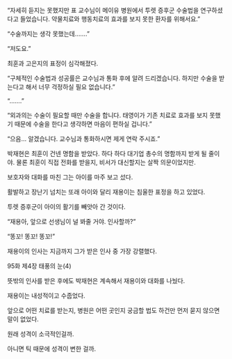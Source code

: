 “자세히 듣지는 못했지만 표 교수님이 메이유 병원에서 투렛 증후군 수술법을 연구하셨다고 들었습니다. 약물치료와 행동치료의 효과를 보지 못한 환자를 위해서요.”

“수술까지는 생각 못했는데…….”

“저도요.”

최훈과 고은지의 표정이 심각해졌다.

“구체적인 수술법과 성공률은 교수님과 통화 후에 알려 드리겠습니다. 하지만 수술을 받는다고 해서 너무 걱정하실 필요 없습니다.”

“…….”

“외과의는 수술이 필요할 때만 수술을 합니다. 태영이가 기존 치료로 효과를 보지 못했기 때문에 수술을 한다고 생각하면 마음이 편하실 겁니다.”

“으음… 알겠습니다. 교수님과 통화하시면 제게 연락 주시죠.”

박재현은 최훈이 건넨 명함을 받았다. 하다 하다 대기업 총수의 명함까지 받게 될 줄이야. 물론 최훈이 직접 전화를 받을지, 비서가 대신할지는 살짝 의문이었지만.

보호자와 대화를 마친 그는 아이를 마주 보고 섰다.

활발하고 장난기 넘치는 또래 아이와 달리 재용이는 침울한 표정을 하고 있었다.

투렛 증후군이 아이의 활기를 빼앗아 간 것이다.

“재용아, 앞으로 선생님이 널 봐줄 거야. 인사할까?”

“똥꼬! 똥꼬! 똥꼬!”

재용이의 인사는 지금까지 그가 받은 인사 중 가장 강렬했다.

95화 제4장 태풍의 눈(4)

뜻밖의 인사를 받은 후에도 박재현은 계속해서 재용이와 대화를 나눴다.

재용이는 내성적이고 수줍었다.

앞으로 어떤 치료를 받는지, 병원은 어떤 곳인지 궁금할 법도 하건만 먼저 묻지 않으면 말이 없었다.

원래 성격이 소극적인걸까.

아니면 틱 때문에 성격이 변한 걸까.